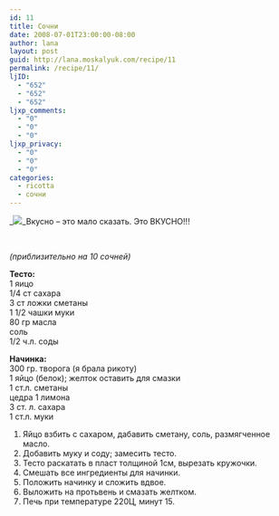 ```yaml
---
id: 11
title: Сочни
date: 2008-07-01T23:00:00-08:00
author: lana
layout: post
guid: http://lana.moskalyuk.com/recipe/11
permalink: /recipe/11/
ljID:
  - "652"
  - "652"
  - "652"
ljxp_comments:
  - "0"
  - "0"
  - "0"
ljxp_privacy:
  - "0"
  - "0"
  - "0"
categories:
  - ricotta
  - сочни
---
```

_![](http://farm4.static.flickr.com/3183/2629776302_7ffc476289.jpg?v=0)_Вкусно &#8211; это мало сказать. Это ВКУСНО!!!

 

_(приблизительно на 10 сочней)_

**Тесто:**  
1 яицо  
1/4 ст саxара  
3 ст ложки сметаны  
1 1/2 чашки муки  
80 гр масла  
соль  
1/2 ч.л. соды

**Начинка:**  
300 гр. творога (я брала рикоту)  
1 яйцо (белок); желток оставить для смазки  
1 ст.л. сметаны  
цедра 1 лимона  
3 ст. л. сахара  
1 ст.л. муки

1. Яйцо взбить с сахаром, дабавить сметану, соль, размягченное масло.  
2. Добавить муку и соду; замесить тесто.  
3. Тесто раскатать в пласт толщиной 1см, вырезать кружочки.  
4. Смешать все ингредиенты для начинки.  
5. Положить начинку и сложить вдвое.  
6. Выложить на протьвень и смазать желтком.  
7. Печь при температуре 220Ц, минут 15.